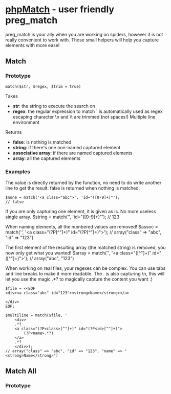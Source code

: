 [phpMatch](http://blog.vjeux.com/) - user friendly preg_match
================================

preg_match is your ally when you are working on spiders, however it is not really convenient to work with. Those small helpers will help you capture elements with more ease!

Match
-----

### Prototype

	match($str, $regex, $trim = true)

Takes

* **str**: the string to execute the search on
* **regex**: the regular expression to match
	` is automatically used as regex escaping character
	\n and \t are trimmed (not spaces!)
	Multiple line environment

Returns

* **false**: is nothing is matched
* **string**: if there's one non-named captured element
* **associative array**: if there are named captured elements
* **array**: all the captured elements


### Examples

The value is directly returned by the function, no need to do write another line to get the result. false is returned when nothing is matched.

	$none = match('<a class="abc">', 'id="([0-9]+)"');
	// false

If you are only capturing one element, it is given as is. No more useless single array.
	$string = match('<a id="123">', 'id="([0-9]+)"');
	// 123

When naming elements, all the numbered values are removed!
	$assoc = match('<a class="abc" id="123">', '<a class="(?P<class>[^"]+)" id="(?P<class>[^"]+)">');
	// array("class" => "abc", "id" => "123")

The first element of the resulting array (the matched string) is removed, you now only get what you wanted!
	$array = match('<a class="abc" id="123">', '<a class="([^"]+)" id="([^"]+)">');
	// array("abc", "123")

When working on real files, your regexes can be complex. You can use tabs and line breaks to make it more readable.
The . is also capturing \n, this will let you use the magic .*? to magically capture the content you want :)

	$file = <<EOF
	<div><a class="abc" id="123"><strong>Name</strong></a>
	
	</div>
	EOF;

	$multiline = match($file, '
		<div>
		.*?
		<a class="(?P<class>[^"]+)" id="(?P<id>[^"]+)">
			(?P<name>.*?)
		</a>
		.*?
		</div>);
	// array("class" => "abc", "id" => "123", "name" => "<strong>Name</strong>")


Match All
---------

### Prototype

